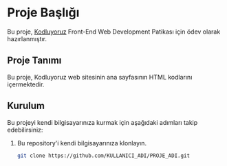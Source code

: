 # Proje Başlığı

Bu proje, [Kodluyoruz](https://www.kodluyoruz.org/) Front-End Web Development Patikası için ödev olarak hazırlanmıştır.

## Proje Tanımı

Bu proje, Kodluyoruz web sitesinin ana sayfasının HTML kodlarını içermektedir.

## Kurulum

Bu projeyi kendi bilgisayarınıza kurmak için aşağıdaki adımları takip edebilirsiniz:

1. Bu repository'i kendi bilgisayarınıza klonlayın.

   ```bash
   git clone https://github.com/KULLANICI_ADI/PROJE_ADI.git
